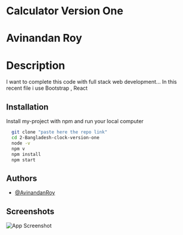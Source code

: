 
# Calculator Version One 

# Avinandan Roy

# Description
I want to complete this code with full stack web development...
In this recent file i use Bootstrap , React 

## Installation

Install my-project with npm and run your local computer

```bash
  git clone "paste here the repo link"
  cd 2-Bangladesh-clock-version-one 
  node -v 
  npm v 
  npm install
  npm start  
```

## Authors

- [@AvinandanRoy](https://www.github.com/AvinandanRoy)

## Screenshots

![App Screenshot](./src/components/screensort/Screenshot%202024-11-17%20234934.png)


